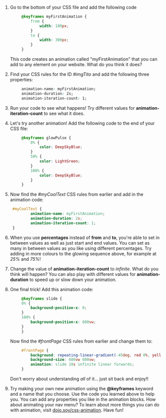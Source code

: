 1. Go to the bottom of your CSS file and add the following code
   ```css
        @keyframes myFirstAnimation {
            from {
                width: 100px;
            }
            to {
                width: 300px;
            }
        }
   ```
   This code creates an animation called "myFirstAnimation" that you can add to any element on your website. What do you think it does?

2. Find your CSS rules for the ID _#imgTito_ and add the following three properties:
   ```css
        animation-name: myFirstAnimation;
        animation-duration: 2s;
        animation-iteration-count: 1;
   ```

3. Run your code to see what happens! Try different values for **animation-iteration-count** to see what it does.

4. Let's try another animation! Add the following code to the end of your CSS file:
   ```css
        @keyframes glowPulse {
            0% {
                color: DeepSkyBlue;
            }
            50% {
                color: LightGreen;
            }
            100% {
                color: DeepSkyBlue;
            }
        }
   ```
   
5. Now find the _#myCoolText_ CSS rules from earlier and add in the animation code:
   ```css
    #myCoolText {
            animation-name: myFirstAnimation;
            animation-duration: 2s;
            animation-iteration-count: 1;
    }
   ```

6. When you use **percentages** instead of **from** and **to**, you're able to set in between values as well as just start and end values. You can set as many in between values as you like using different percentages. Try adding in more colours to the glowing sequence above, for example at _25%_ and _75%_!

7. Change the value of **animation-iteration-count** to _infinite_. What do you think will happen? You can also play with different values for **animation-duration** to speed up or slow down your animation.

8. One final trick! Add this animation code:
   ```css
        @keyframes slide {
        0% {
            background-position-x: 0;
        }
        100% {
            background-position-x: 600vw;
        }
        }
   ```
   Now find the _#frontPage_ CSS rules from earlier and change them to:
   ```css
        #frontPage {
            background: repeating-linear-gradient(-45deg, red 0%, yellow 7.14%, lime 14.28%, cyan 21.42%, cyan 28.56%, blue 35.7%, magenta 42.84%, red 50%);
            background-size: 600vw 600vw;
            animation: slide 10s infinite linear forwards;
        }
   ```
   Don't worry about understanding _all_ of it... just sit back and enjoy!!

10. Try making your own new animation using the **@keyframes** keyword and a name that you choose. Use the code you learned above to help you. You can add any properties you like in the animation blocks. How about animating your nav menu? To learn about more things you can do with animation, visit [dojo.soy/css-animation](https://www.w3schools.com/css/css3_animations.asp). Have fun!

